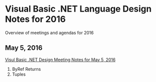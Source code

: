 # Visual Basic .NET Language Design Notes for 2016

Overview of meetings and agendas for 2016


## May 5, 2016

[Visul Basic .NET Design Meeting Notes for May 5, 2016](LDM-2016-05-06.md)

1. ByRef Returns
2. Tuples
